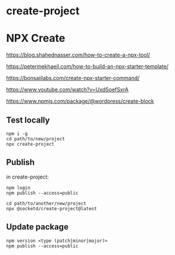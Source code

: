 # create-project

# NPX Create

https://blog.shahednasser.com/how-to-create-a-npx-tool/

https://petermekhaeil.com/how-to-build-an-npx-starter-template/

https://bonsaiilabs.com/create-npx-starter-command/

https://www.youtube.com/watch?v=UxdSoefSxrA

https://www.npmjs.com/package/@wordpress/create-block

## Test locally

```
npm i -g
cd path/to/new/project
npx create-project
```

## Publish

in create-project:

```
npm login
npm publish --access=public

cd path/to/another/new/project
npx @socketd/create-project@latest
```

## Update package

```
npm version <type (patch|minor|major)>
npm publish --access=public
```
